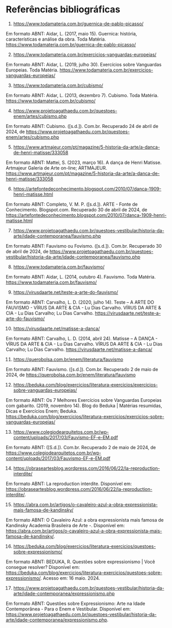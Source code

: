 # Referências bibliográficas
1. https://www.todamateria.com.br/guernica-de-pablo-picasso/
   
Em formato ABNT: Aidar, L. (2017, maio 15). Guernica: história, características e análise da obra. Toda Matéria. https://www.todamateria.com.br/guernica-de-pablo-picasso/

2. https://www.todamateria.com.br/exercicios-vanguardas-europeias/
   
Em formato ABNT: Aidar, L. (2019, julho 30). Exercícios sobre Vanguardas Europeias. Toda Matéria. https://www.todamateria.com.br/exercicios-vanguardas-europeias/

3. https://www.todamateria.com.br/cubismo/

Em formato ABNT: Aidar, L. (2013, dezembro 7). Cubismo. Toda Matéria. https://www.todamateria.com.br/cubismo/
   
4. https://www.projetoagathaedu.com.br/questoes-enem/artes/cubismo.php

Em formato ABNT: Cubismo. ([s.d.]). Com.br. Recuperado 24 de abril de 2024, de https://www.projetoagathaedu.com.br/questoes-enem/artes/cubismo.php
   
5. https://www.artmajeur.com/pt/magazine/5-historia-da-arte/a-danca-de-henri-matisse/333058

Em formato ABNT: Mattei, S. (2023, março 16). A dança de Henri Matisse. Artmajeur Galeria de Arte on-line; ARTMAJEUR. https://www.artmajeur.com/pt/magazine/5-historia-da-arte/a-danca-de-henri-matisse/333058
   
6. https://artefontedeconhecimento.blogspot.com/2010/07/danca-1909-henri-matisse.html

Em formato ABNT: Completo, V. M. P. ([s.d.]). ARTE - Fonte de Conhecimento. Blogspot.com. Recuperado 30 de abril de 2024, de https://artefontedeconhecimento.blogspot.com/2010/07/danca-1909-henri-matisse.html
   
7. https://www.projetoagathaedu.com.br/questoes-vestibular/historia-da-arte/idade-contemporanea/fauvismo.php

Em formato ABNT: Fauvismo ou Fovismo. ([s.d.]). Com.br. Recuperado 30 de abril de 2024, de https://www.projetoagathaedu.com.br/questoes-vestibular/historia-da-arte/idade-contemporanea/fauvismo.php
   
8. https://www.todamateria.com.br/fauvismo/

Em formato ABNT: Aidar, L. (2014, outubro 4). Fauvismo. Toda Matéria. https://www.todamateria.com.br/fauvismo/

9. https://virusdaarte.net/teste-a-arte-do-fauvismo/

Em formato ABNT: Carvalho, L. D. (2020, julho 14). Teste – A ARTE DO FAUVISMO - VÍRUS DA ARTE & CIA - Lu Dias Carvalho. VÍRUS DA ARTE & CIA - Lu Dias Carvalho; Lu Dias Carvalho. https://virusdaarte.net/teste-a-arte-do-fauvismo/
   
10. https://virusdaarte.net/matisse-a-danca/

Em formato ABNT: Carvalho, L. D. (2014, abril 24). Matisse – A DANÇA - VÍRUS DA ARTE & CIA - Lu Dias Carvalho. VÍRUS DA ARTE & CIA - Lu Dias Carvalho; Lu Dias Carvalho. https://virusdaarte.net/matisse-a-danca/
   
11. https://querobolsa.com.br/enem/literatura/fauvismo

Em formato ABNT: Fauvismo. ([s.d.]). Com.br. Recuperado 2 de maio de 2024, de https://querobolsa.com.br/enem/literatura/fauvismo
   
12. https://beduka.com/blog/exercicios/literatura-exercicios/exercicios-sobre-vanguardas-europeias/

Em formato ABNT: Os 7 Melhores Exercícios sobre Vanguardas Europeias com gabarito. (2019, novembro 14). Blog do Beduka | Matérias resumidas, Dicas e Exercícios Enem; Beduka. https://beduka.com/blog/exercicios/literatura-exercicios/exercicios-sobre-vanguardas-europeias/
   
13. https://www.colegiodearquitetos.com.br/wp-content/uploads/2017/03/Fauvismo-EF-e-EM.pdf

Em formato ABNT: ([S.d.]). Com.br. Recuperado 2 de maio de 2024, de https://www.colegiodearquitetos.com.br/wp-content/uploads/2017/03/Fauvismo-EF-e-EM.pdf

14. https://obraseartesblog.wordpress.com/2016/06/22/la-reproduction-interdite/

Em formato ABNT: La reproduction interdite. Disponível em: <https://obraseartesblog.wordpress.com/2016/06/22/la-reproduction-interdite/>.

15. <https://abra.com.br/artigos/o-cavaleiro-azul-a-obra-expressionista-mais-famosa-de-kandinsky/>

Em formato ABNT: O Cavaleiro Azul: a obra expressionista mais famosa de Kandinsky Academia Brasileira de Arte -. Disponível em: <https://abra.com.br/artigos/o-cavaleiro-azul-a-obra-expressionista-mais-famosa-de-kandinsky/>.

16. <https://beduka.com/blog/exercicios/literatura-exercicios/questoes-sobre-expressionismo/>

Em formato ABNT: BEDUKA, R. Questões sobre expressionismo | Você consegue resolver? Disponível em: <https://beduka.com/blog/exercicios/literatura-exercicios/questoes-sobre-expressionismo/>. Acesso em: 16 maio. 2024.

17. <https://www.projetoagathaedu.com.br/questoes-vestibular/historia-da-arte/idade-contemporanea/expressionismo.php>

Em formato ABNT: Questões sobre Expressionismo: Arte na Idade Contemporânea - Para o Enem e Vestibular. Disponível em: <https://www.projetoagathaedu.com.br/questoes-vestibular/historia-da-arte/idade-contemporanea/expressionismo.php>.

‌
‌

‌
‌
